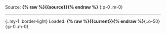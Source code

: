 Source: __{% raw %}{{source}}{% endraw %}__
{:p-0 .m-0}
* * *
{:.my-1 .border-light}
Loaded: __{% raw %}{{current}}{% endraw %}__{:.o-50}
{:p-0 .m-0}